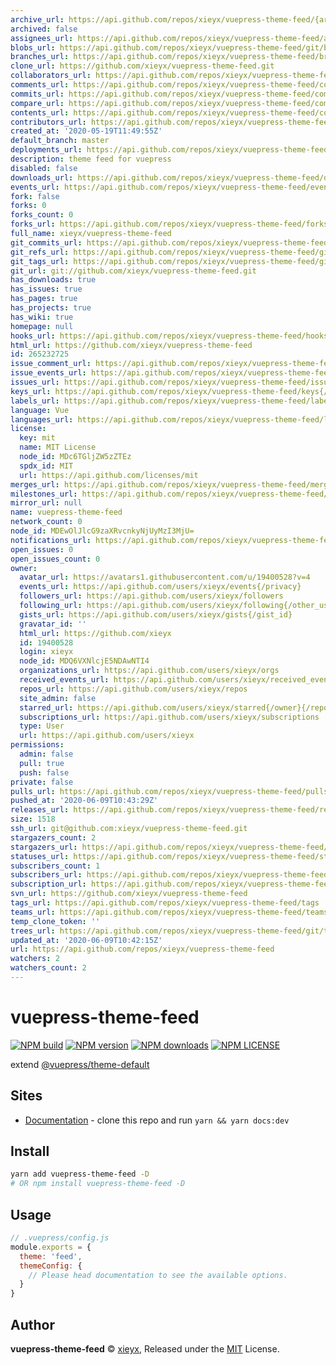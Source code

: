 ```yaml
---
archive_url: https://api.github.com/repos/xieyx/vuepress-theme-feed/{archive_format}{/ref}
archived: false
assignees_url: https://api.github.com/repos/xieyx/vuepress-theme-feed/assignees{/user}
blobs_url: https://api.github.com/repos/xieyx/vuepress-theme-feed/git/blobs{/sha}
branches_url: https://api.github.com/repos/xieyx/vuepress-theme-feed/branches{/branch}
clone_url: https://github.com/xieyx/vuepress-theme-feed.git
collaborators_url: https://api.github.com/repos/xieyx/vuepress-theme-feed/collaborators{/collaborator}
comments_url: https://api.github.com/repos/xieyx/vuepress-theme-feed/comments{/number}
commits_url: https://api.github.com/repos/xieyx/vuepress-theme-feed/commits{/sha}
compare_url: https://api.github.com/repos/xieyx/vuepress-theme-feed/compare/{base}...{head}
contents_url: https://api.github.com/repos/xieyx/vuepress-theme-feed/contents/{+path}
contributors_url: https://api.github.com/repos/xieyx/vuepress-theme-feed/contributors
created_at: '2020-05-19T11:49:55Z'
default_branch: master
deployments_url: https://api.github.com/repos/xieyx/vuepress-theme-feed/deployments
description: theme feed for vuepress
disabled: false
downloads_url: https://api.github.com/repos/xieyx/vuepress-theme-feed/downloads
events_url: https://api.github.com/repos/xieyx/vuepress-theme-feed/events
fork: false
forks: 0
forks_count: 0
forks_url: https://api.github.com/repos/xieyx/vuepress-theme-feed/forks
full_name: xieyx/vuepress-theme-feed
git_commits_url: https://api.github.com/repos/xieyx/vuepress-theme-feed/git/commits{/sha}
git_refs_url: https://api.github.com/repos/xieyx/vuepress-theme-feed/git/refs{/sha}
git_tags_url: https://api.github.com/repos/xieyx/vuepress-theme-feed/git/tags{/sha}
git_url: git://github.com/xieyx/vuepress-theme-feed.git
has_downloads: true
has_issues: true
has_pages: true
has_projects: true
has_wiki: true
homepage: null
hooks_url: https://api.github.com/repos/xieyx/vuepress-theme-feed/hooks
html_url: https://github.com/xieyx/vuepress-theme-feed
id: 265232725
issue_comment_url: https://api.github.com/repos/xieyx/vuepress-theme-feed/issues/comments{/number}
issue_events_url: https://api.github.com/repos/xieyx/vuepress-theme-feed/issues/events{/number}
issues_url: https://api.github.com/repos/xieyx/vuepress-theme-feed/issues{/number}
keys_url: https://api.github.com/repos/xieyx/vuepress-theme-feed/keys{/key_id}
labels_url: https://api.github.com/repos/xieyx/vuepress-theme-feed/labels{/name}
language: Vue
languages_url: https://api.github.com/repos/xieyx/vuepress-theme-feed/languages
license:
  key: mit
  name: MIT License
  node_id: MDc6TGljZW5zZTEz
  spdx_id: MIT
  url: https://api.github.com/licenses/mit
merges_url: https://api.github.com/repos/xieyx/vuepress-theme-feed/merges
milestones_url: https://api.github.com/repos/xieyx/vuepress-theme-feed/milestones{/number}
mirror_url: null
name: vuepress-theme-feed
network_count: 0
node_id: MDEwOlJlcG9zaXRvcnkyNjUyMzI3MjU=
notifications_url: https://api.github.com/repos/xieyx/vuepress-theme-feed/notifications{?since,all,participating}
open_issues: 0
open_issues_count: 0
owner:
  avatar_url: https://avatars1.githubusercontent.com/u/19400528?v=4
  events_url: https://api.github.com/users/xieyx/events{/privacy}
  followers_url: https://api.github.com/users/xieyx/followers
  following_url: https://api.github.com/users/xieyx/following{/other_user}
  gists_url: https://api.github.com/users/xieyx/gists{/gist_id}
  gravatar_id: ''
  html_url: https://github.com/xieyx
  id: 19400528
  login: xieyx
  node_id: MDQ6VXNlcjE5NDAwNTI4
  organizations_url: https://api.github.com/users/xieyx/orgs
  received_events_url: https://api.github.com/users/xieyx/received_events
  repos_url: https://api.github.com/users/xieyx/repos
  site_admin: false
  starred_url: https://api.github.com/users/xieyx/starred{/owner}{/repo}
  subscriptions_url: https://api.github.com/users/xieyx/subscriptions
  type: User
  url: https://api.github.com/users/xieyx
permissions:
  admin: false
  pull: true
  push: false
private: false
pulls_url: https://api.github.com/repos/xieyx/vuepress-theme-feed/pulls{/number}
pushed_at: '2020-06-09T10:43:29Z'
releases_url: https://api.github.com/repos/xieyx/vuepress-theme-feed/releases{/id}
size: 1518
ssh_url: git@github.com:xieyx/vuepress-theme-feed.git
stargazers_count: 2
stargazers_url: https://api.github.com/repos/xieyx/vuepress-theme-feed/stargazers
statuses_url: https://api.github.com/repos/xieyx/vuepress-theme-feed/statuses/{sha}
subscribers_count: 1
subscribers_url: https://api.github.com/repos/xieyx/vuepress-theme-feed/subscribers
subscription_url: https://api.github.com/repos/xieyx/vuepress-theme-feed/subscription
svn_url: https://github.com/xieyx/vuepress-theme-feed
tags_url: https://api.github.com/repos/xieyx/vuepress-theme-feed/tags
teams_url: https://api.github.com/repos/xieyx/vuepress-theme-feed/teams
temp_clone_token: ''
trees_url: https://api.github.com/repos/xieyx/vuepress-theme-feed/git/trees{/sha}
updated_at: '2020-06-09T10:42:15Z'
url: https://api.github.com/repos/xieyx/vuepress-theme-feed
watchers: 2
watchers_count: 2
---
```


# vuepress-theme-feed
[![NPM build](https://badgen.net/travis/xieyx/vuepress-theme-feed)](https://travis-ci.com/github/xieyx/vuepress-theme-feed)
[![NPM version](https://badgen.net/npm/v/vuepress-theme-feed)](https://npmjs.com/package/vuepress-theme-feed)
[![NPM downloads](https://badgen.net/npm/dt/vuepress-theme-feed)](https://npmjs.com/package/vuepress-theme-feed)
[![NPM LICENSE](https://badgen.net/npm/license/vuepress-theme-feed)](https://github.com/xieyx/vuepress-theme-feed/blob/master/LICENSE)

extend [@vuepress/theme-default](https://www.npmjs.com/package/@vuepress/theme-default)

## Sites

- [Documentation](https://xieyx.github.io/vuepress-theme-feed) - clone this repo and run `yarn && yarn docs:dev`

## Install

```bash
yarn add vuepress-theme-feed -D
# OR npm install vuepress-theme-feed -D
```

## Usage

```js
// .vuepress/config.js
module.exports = {
  theme: 'feed',
  themeConfig: {
    // Please head documentation to see the available options.
  }
}
```

## Author

**vuepress-theme-feed** © [xieyx](https://github.com/xieyx), Released under the [MIT](https://raw.githubusercontent.com/coolhub/vuepress-theme-feed/master/LICENSE) License.
